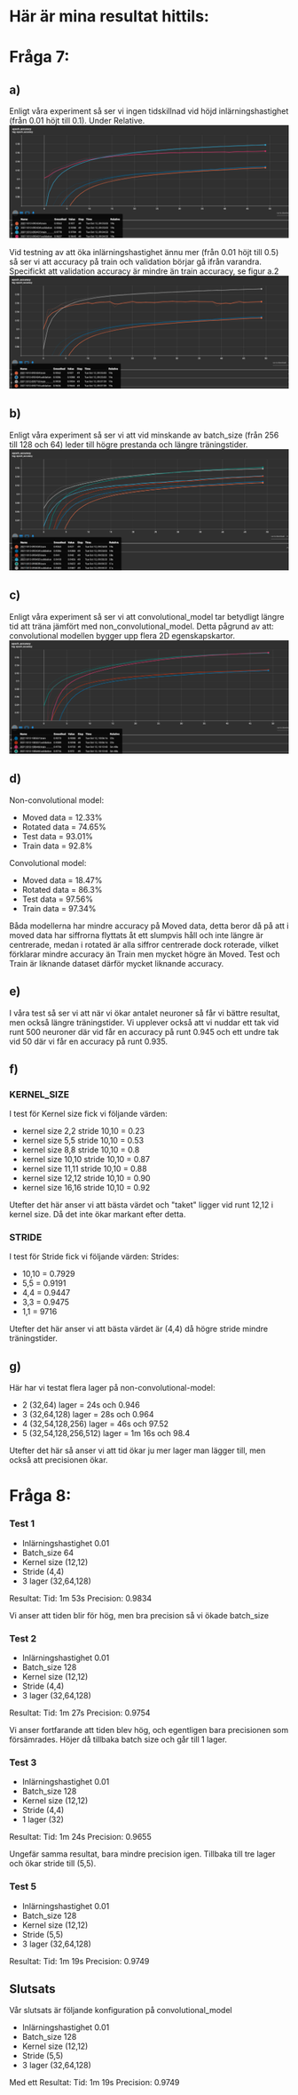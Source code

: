 # Här är mina resultat hittils:

# Fråga 7:

## a)
Enligt våra experiment så ser vi ingen tidskillnad vid höjd inlärningshastighet (från 0.01 höjt till 0.1). Under Relative.
![a.1](fig/7.1.png "Höjd inlärninghastighet till 0.10")

Vid testning av att öka inlärningshastighet ännu mer (från 0.01 höjt till 0.5) så ser vi att accuracy på train och validation börjar gå ifrån varandra.
Specifickt att validation accuracy är mindre än train accuracy, se figur a.2
![a.2](fig/7.2.png "Höjd inlärninghastighet till 0.50")

## b)
Enligt våra experiment så ser vi att vid minskande av batch_size (från 256 till 128 och 64) leder till högre prestanda och längre träningstider.
![b.1](fig/b.1.png "Minskad batch_size från 256 till 128 och 64")

## c)
Enligt våra experiment så ser vi att convolutional_model tar betydligt längre tid att träna jämfört med non_convolutional_model.
Detta pågrund av att: convolutional modellen bygger upp flera 2D egenskapskartor.
![c.1](fig/c.1.png "Convolutional vs Non-convolutional")

## d)
Non-convolutional model: 
- Moved data = 12.33%
- Rotated data = 74.65% 
- Test data = 93.01% 
- Train data = 92.8%

Convolutional model:
- Moved data = 18.47%
- Rotated data = 86.3% 
- Test data = 97.56% 
- Train data = 97.34%

Båda modellerna har mindre accuracy på Moved data, detta beror då på att i moved data har siffrorna flyttats åt ett slumpvis håll och inte längre är centrerade, medan i rotated är alla siffror centrerade dock roterade, vilket förklarar mindre accuracy än Train men mycket högre än Moved. Test och Train är liknande dataset därför mycket liknande accuracy.

## e)
I våra test så ser vi att när vi ökar antalet neuroner så får vi bättre resultat, men också längre träningstider. Vi upplever också att vi nuddar ett tak vid runt 500 neuroner där vid får en accuracy på runt 0.945 och ett undre tak vid 50 där vi får en accuracy på runt 0.935.

## f)
### KERNEL_SIZE
I test för Kernel size fick vi följande värden:
- kernel size 2,2 stride 10,10 = 0.23
- kernel size 5,5 stride 10,10 = 0.53
- kernel size 8,8 stride 10,10 = 0.8
- kernel size 10,10 stride 10,10 = 0.87
- kernel size 11,11 stride 10,10 = 0.88
- kernel size 12,12 stride 10,10 = 0.90
- kernel size 16,16 stride 10,10 = 0.92

Utefter det här anser vi att bästa värdet och "taket" ligger vid runt 12,12 i kernel size. Då det inte ökar markant efter detta.

### STRIDE
I test för Stride fick vi följande värden:
Strides:
- 10,10 = 0.7929
- 5,5 = 0.9191
- 4,4 = 0.9447
- 3,3 = 0.9475
- 1,1 = 9716

Utefter det här anser vi att bästa värdet är (4,4) då högre stride mindre träningstider.

## g)
Här har vi testat flera lager på non-convolutional-model:
- 2 (32,64) lager = 24s och 0.946
- 3 (32,64,128) lager = 28s och 0.964
- 4 (32,54,128,256) lager = 46s och 97.52
- 5 (32,54,128,256,512) lager = 1m 16s och 98.4

Utefter det här så anser vi att tid ökar ju mer lager man lägger till, men också att precisionen ökar.

# Fråga 8:

### Test 1
- Inlärningshastighet 0.01
- Batch_size 64
- Kernel size (12,12)
- Stride (4,4)
- 3 lager (32,64,128)

Resultat: Tid: 1m 53s Precision: 0.9834

Vi anser att tiden blir för hög, men bra precision så vi ökade batch_size
### Test 2
- Inlärningshastighet 0.01
- Batch_size 128
- Kernel size (12,12)
- Stride (4,4)
- 3 lager (32,64,128)

Resultat: Tid: 1m 27s Precision: 0.9754

Vi anser fortfarande att tiden blev hög, och egentligen bara precisionen som försämrades. Höjer då tillbaka batch size och går till 1 lager.
### Test 3
- Inlärningshastighet 0.01
- Batch_size 128
- Kernel size (12,12)
- Stride (4,4)
- 1 lager (32)

Resultat: Tid: 1m 24s Precision: 0.9655

Ungefär samma resultat, bara mindre precision igen. Tillbaka till tre lager och ökar stride till (5,5).
### Test 5
- Inlärningshastighet 0.01
- Batch_size 128
- Kernel size (12,12)
- Stride (5,5)
- 3 lager (32,64,128)

Resultat: Tid: 1m 19s Precision: 0.9749

## Slutsats
Vår slutsats är följande konfiguration på convolutional_model
- Inlärningshastighet 0.01
- Batch_size 128
- Kernel size (12,12)
- Stride (5,5)
- 3 lager (32,64,128)

Med ett Resultat: Tid: 1m 19s Precision: 0.9749
